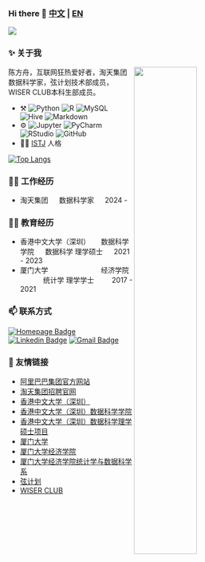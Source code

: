 ### Hi there 👋 [中文](https://github.com/rogerchenfz/rogerchenfz/blob/main/README.md) | [EN](https://github.com/rogerchenfz/rogerchenfz/blob/main/README-EN.md)

![](https://visitor-badge.laobi.icu/badge?page_id=rogerchenfz.visitor-badge)


### ✨ 关于我

[<img align="right" width="50%" src="https://github-readme-stats.vercel.app/api?username=rogerchenfz&include_all_commits=true&count_private=true&show_icons=true">](https://github.com/anuraghazra/github-readme-stats)

陈方舟，互联网狂热爱好者，淘天集团数据科学家，弦计划技术部成员，WISER CLUB本科生部成员。

-   :hammer_and_pick:
    ![Python](https://img.shields.io/badge/-Python-lightgrey?style=plastic&logo=python)
    ![R](https://img.shields.io/badge/-R-grey?style=plastic&logo=r)
    ![MySQL](https://img.shields.io/badge/-MySQL-white?style=plastic&logo=mysql)
    ![Hive](https://img.shields.io/badge/-Hive-grey?style=plastic&logo=hive)
    ![Markdown](https://img.shields.io/badge/-Markdown-black?style=plastic&logo=markdown)
-   ⚙️
    ![Jupyter](https://img.shields.io/badge/-Jupyter-lightblue?style=plastic&logo=jupyter)
    ![PyCharm](https://img.shields.io/badge/-PyCharm-grey?style=plastic&logo=pycharm)
    ![RStudio](https://img.shields.io/badge/-RStudio-white?style=plastic&logo=rstudio)
    ![GitHub](https://img.shields.io/badge/-GitHub-181717?style=plastic&logo=github)
-   :man_scientist: [ISTJ](https://www.16personalities.com/ch/istj-%E4%BA%BA%E6%A0%BC) 人格
  
<!--
[![Fangzhou Chen's GitHub stats](https://github-readme-stats.vercel.app/api?username=rogerchenfz&include_all_commits=true&count_private=true&show_icons=true)](https://github.com/anuraghazra/github-readme-stats)
-->

[![Top Langs](https://github-readme-stats.vercel.app/api/top-langs/?username=rogerchenfz&layout=compact)](https://github.com/anuraghazra/github-readme-stats)

### 👨‍💻 工作经历
- 淘天集团    &ensp;&ensp;    数据科学家    &ensp;&ensp; 2024 -
  
### 👨‍🎓 教育经历
  - 香港中文大学（深圳）    &ensp;&ensp;    数据科学学院    &ensp;&ensp;    数据科学 理学硕士    &ensp;&ensp;    2021 - 2023
  - 厦门大学    &ensp;&ensp;&ensp;&ensp;&ensp;&ensp;&ensp;&ensp;&ensp;&ensp;&ensp;&ensp;&ensp;&ensp;    经济学院    &ensp;&ensp;&ensp;&ensp;&ensp;&ensp;     统计学 理学学士    &ensp;&ensp;&ensp;&ensp;    2017 - 2021

### 📫 联系方式

[![Homepage Badge](https://img.shields.io/badge/-Homepage-blue?style=plastic&link=https://rogerchenfz.github.io/)](https://rogerchenfz.github.io/)
[![Linkedin Badge](https://img.shields.io/badge/-rogerchenfz-blue?style=plastic&logo=Linkedin&logoColor=white&link=https://www.linkedin.com/in/rogerchenfz/)](https://www.linkedin.com/in/rogerchenfz/)
[![Gmail Badge](https://img.shields.io/badge/-fangzhouchen@link.cuhk.edu.cn-c14438?style=plastic&logo=Gmail&logoColor=white&link=mailto:fangzhouchen@link.cuhk.edu.cn)](mailto:fangzhouchen@link.cuhk.edu.cn)

 ### 🔗 友情链接
- [阿里巴巴集团官方网站](https://www.alibabagroup.com/)
- [淘天集团招聘官网](https://talent.taotian.com/)
- [香港中文大学（深圳）](https://www.cuhk.edu.cn/) 
- [香港中文大学（深圳）数据科学学院](https://sds.cuhk.edu.cn/)
- [香港中文大学（深圳）数据科学理学硕士项目](https://mscds.cuhk.edu.cn/)
- [厦门大学](https://www.xmu.edu.cn/)
- [厦门大学经济学院](https://economic.xmu.edu.cn/)
- [厦门大学经济学院统计学与数据科学系](https://stats.xmu.edu.cn/)
- [弦计划](https://une7n7jjfj.feishu.cn/docx/HW67dp35QoPmPixSouOcYizHnFh)
- [WISER CLUB](https://mp.weixin.qq.com/s/6fXVJnnGLaQQDJ12q0dhUQ)

<!--
**rogerchenfz/rogerchenfz** is a ✨ _special_ ✨ repository because its `README.md` (this file) appears on your GitHub profile.

Here are some ideas to get you started:

- 🔭 I’m currently working on ...
- 🌱 I’m currently learning ...
- 👯 I’m looking to collaborate on ...
- 🤔 I’m looking for help with ...
- 💬 Ask me about ...
- 📫 How to reach me: ...
- 😄 Pronouns: ...
- ⚡ Fun fact: ...
-->

